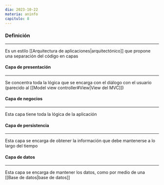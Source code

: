 ```yaml
---
dia: 2023-10-22
materia: aninfo
capitulo: 8
---
```

### Definición
---
Es un estilo [[Arquitectura de aplicaciones|arquitectónico]] que propone una separación del código en capas

#### Capa de presentación
---
Se concentra toda la lógica que se encarga con el diálogo con el usuario (parecido al [[Model view controller#View|View del MVC]])

#### Capa de negocios
---
Esta capa tiene toda la lógica de la aplicación

#### Capa de persistencia
---
Esta capa se encarga de obtener la información que debe mantenerse a lo largo del tiempo

#### Capa de datos
---
Esta capa se encarga de mantener los datos, como por medio de una [[Base de datos|base de datos]]